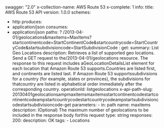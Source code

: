 swagger: "2.0"
x-collection-name: AWS Route 53
x-complete: 1
info:
  title: AWS Route 53 API
  version: 1.0.0
schemes:
- http
produces:
- application/json
consumes:
- application/json
paths:
  ? /2013-04-01/geolocations&amp;maxitems=MaxItems?startcontinentcode=StartContinentCode&amp;startcountrycode=StartCountryCode&amp;startsubdivisioncode=StartSubdivisionCode
  : get:
      summary: List Geo Locations
      description: Retrieves a list of supported geo locations. Send a GET request
        to the/2013-04-01/geolocations resource. The response to this request includes
        aGeoLocationDetailsList element for each location that Amazon Route 53 supports.Countries
        are listed first, and continents are listed last. If Amazon Route 53 supportssubdivisions
        for a country (for example, states or provinces), the subdivisions for thatcountry
        are listed in alphabetical order immediately after the corresponding country.
      operationId: listgeolocations
      x-api-path-slug: 20130401geolocationsampmaxitemsmaxitemsstartcontinentcodestartcontinentcodeampstartcountrycodestartcountrycodeampstartsubdivisioncodestartsubdivisioncode-get
      parameters:
      - in: path
        name: maxitems
        description: (Optional) The maximum number of geolocations to be included
          in the response body forthis request
        type: string
      responses:
        200:
          description: OK
      tags:
      - Locations